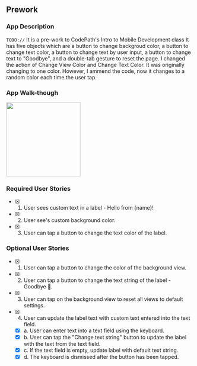 ## Prework

### App Description
`TODO://` It is a pre-work to CodePath's Intro to Mobile Development class
It has five objects which are a button to change backgroud color, a button to change text color, a button to change text by user input, a button to change text to "Goodbye", and a double-tab gesture to reset the page.
I changed the action of Change View Color and Change Text Color. It was originally changing to one color. However, I ammend the code, now it changes to a random color each time the user tap. 

### App Walk-though

<img src="http://g.recordit.co/RC4j0LYaQh.gif" width=200><br>


### Required User Stories
- [x] 1. User sees custom text in a label - Hello from {name}!
- [x] 2. User see's custom background color.
- [x] 3. User can tap a button to change the text color of the label.

### Optional User Stories
- [x] 1. User can tap a button to change the color of the background view.
- [x] 2. User can tap a button to change the text string of the label - Goodbye 👋.
- [x] 3. User can tap on the background view to reset all views to default settings.
- [x] 4. User can update the label text with custom text entered into the text field.
   - [x] a. User can enter text into a text field using the keyboard.
   - [x] b. User can tap the "Change text string" button to update the label with the text from the text field.
   - [x] c. If the text field is empty, update label with default text string.
   - [x] d. The keyboard is dismissed after the button has been tapped.

